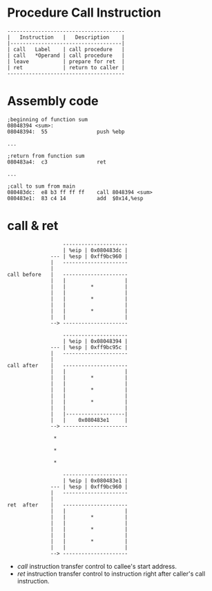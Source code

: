 # Procedure Call Instruction

    --------------------------------------
    |   Instruction   |   Description    |
    |------------------------------------|
    | call   Label    | call procedure   |
    | call   *Operand | call procedure   |
    | leave           | prepare for ret  |
    | ret             | return to caller |
    --------------------------------------

# Assembly code

    ;beginning of function sum
    08048394 <sum>:
    08048394:  55                push %ebp

    ...

    ;return from function sum
    080483a4:  c3                ret

    ...

    ;call to sum from main
    080483dc:  e8 b3 ff ff ff    call 8048394 <sum>
    080483e1:  83 c4 14          add  $0x14,%esp

# call & ret

                      ---------------------
                      | %eip | 0x080483dc |
                  --- | %esp | 0xff9bc960 |
                  |   ---------------------
                  |
    call before   |   ---------------------
                  |   |                   |
                  |   |        *          |
                  |   |                   |
                  |   |        *          |
                  |   |                   |
                  |   |        *          |
                  |   |                   |
                  --> ---------------------

                      ---------------------
                      | %eip | 0x08048394 |
                  --- | %esp | 0xff9bc95c |
                  |   ---------------------
                  |
    call after    |   ---------------------
                  |   |                   |
                  |   |        *          |
                  |   |                   |
                  |   |        *          |
                  |   |                   |
                  |   |        *          |
                  |   |                   |
                  |   |-------------------|
                  |   |    0x080483e1     |
                  --> ---------------------

                   *

                   *

                   *

                      ---------------------
                      | %eip | 0x080483e1 |
                  --- | %esp | 0xff9bc960 |
                  |   ---------------------
                  |
    ret  after    |   ---------------------
                  |   |                   |
                  |   |        *          |
                  |   |                   |
                  |   |        *          |
                  |   |                   |
                  |   |        *          |
                  |   |                   |
                  --> ---------------------

- *call* instruction transfer control to callee's start address.
- *ret* instruction transfer control to instruction right after caller's call instruction.
